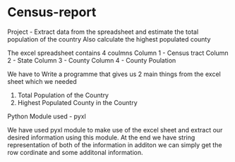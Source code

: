 # Census-report

Project - Extract data from the spreadsheet and estimate the total population of the country 
Also calculate the highest populated county

The excel spreadsheet contains 4 coulmns
Column 1 - Census tract 
Column 2 - State
Column 3 - County 
Column 4 - County Poulation


We have to Write a programme that gives us 2 main things from the excel sheet which we needed
1. Total Population of the Country
2. Highest Populated County in the Country 

Python Module used - pyxl

We have used pyxl module to make use of the excel sheet and extract our desired information using this module.
At the end we have string representation of both of the information in additon we can simply get the row cordinate and some additonal information.